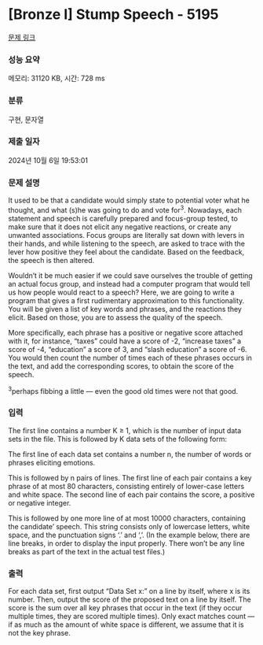 # [Bronze I] Stump Speech - 5195 

[문제 링크](https://www.acmicpc.net/problem/5195) 

### 성능 요약

메모리: 31120 KB, 시간: 728 ms

### 분류

구현, 문자열

### 제출 일자

2024년 10월 6일 19:53:01

### 문제 설명

<p>It used to be that a candidate would simply state to potential voter what he thought, and what (s)he was going to do and vote for<sup>3</sup>. Nowadays, each statement and speech is carefully prepared and focus-group tested, to make sure that it does not elicit any negative reactions, or create any unwanted associations. Focus groups are literally sat down with levers in their hands, and while listening to the speech, are asked to trace with the lever how positive they feel about the candidate. Based on the feedback, the speech is then altered.</p>

<p>Wouldn’t it be much easier if we could save ourselves the trouble of getting an actual focus group, and instead had a computer program that would tell us how people would react to a speech? Here, we are going to write a program that gives a first rudimentary approximation to this functionality. You will be given a list of key words and phrases, and the reactions they elicit. Based on those, you are to assess the quality of the speech.</p>

<p>More specifically, each phrase has a positive or negative score attached with it, for instance, “taxes” could have a score of -2, “increase taxes” a score of -4, “education” a score of 3, and “slash education” a score of -6. You would then count the number of times each of these phrases occurs in the text, and add the corresponding scores, to obtain the score of the speech.</p>

<p><sup>3</sup>perhaps fibbing a little — even the good old times were not that good.</p>

### 입력 

 <p>The first line contains a number K ≥ 1, which is the number of input data sets in the file. This is followed by K data sets of the following form:</p>

<p>The first line of each data set contains a number n, the number of words or phrases eliciting emotions.</p>

<p>This is followed by n pairs of lines. The first line of each pair contains a key phrase of at most 80 characters, consisting entirely of lower-case letters and white space. The second line of each pair contains the score, a positive or negative integer.</p>

<p>This is followed by one more line of at most 10000 characters, containing the candidate’ speech. This string consists only of lowercase letters, white space, and the punctuation signs ‘.’ and ‘,’. (In the example below, there are line breaks, in order to display the input properly. There won’t be any line breaks as part of the text in the actual test files.)</p>

### 출력 

 <p>For each data set, first output “Data Set x:” on a line by itself, where x is its number. Then, output the score of the proposed text on a line by itself. The score is the sum over all key phrases that occur in the text (if they occur multiple times, they are scored multiple times). Only exact matches count — if as much as the amount of white space is different, we assume that it is not the key phrase.</p>

